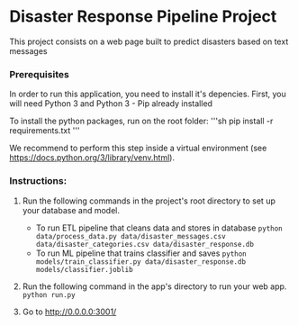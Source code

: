 # Disaster Response Pipeline Project

This project consists on a web page built to predict disasters based on text messages

### Prerequisites

In order to run this application, you need to install it's depencies. First, you will need Python 3 and Python 3 - Pip already installed

To install the python packages, run on the root folder:
'''sh
pip install -r requirements.txt
'''

We recommend to perform this step inside a virtual environment (see https://docs.python.org/3/library/venv.html).

### Instructions:
1. Run the following commands in the project's root directory to set up your database and model.

    - To run ETL pipeline that cleans data and stores in database
        `python data/process_data.py data/disaster_messages.csv data/disaster_categories.csv data/disaster_response.db`
    - To run ML pipeline that trains classifier and saves
        `python models/train_classifier.py data/disaster_response.db models/classifier.joblib`

2. Run the following command in the app's directory to run your web app.
    `python run.py`

3. Go to http://0.0.0.0:3001/

